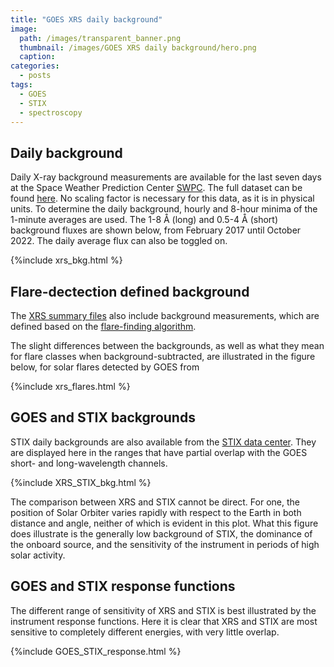 ```yaml
---
title: "GOES XRS daily background"
image: 
  path: /images/transparent_banner.png
  thumbnail: /images/GOES XRS daily background/hero.png
  caption:
categories:
  - posts
tags:
  - GOES
  - STIX
  - spectroscopy
---
```


## Daily background

Daily X-ray background measurements are available for the last seven days at the Space Weather Prediction Center [SWPC](https://services.swpc.noaa.gov/json/goes/primary/xray-flares-7-day.json). The full dataset can be found [here](https://data.ngdc.noaa.gov/platforms/solar-space-observing-satellites/goes/goes16/l2/data/xrsf-l2-bkd1d_science/). No scaling factor is necessary for this data, as it is in physical units. To determine the daily background, 
 hourly and 8-hour minima of the 1-minute averages are used. The 1-8 Å (long) and 0.5-4 Å (short) background fluxes are shown below, from February 2017 until October 2022. The daily average flux can also be toggled on.

{%include xrs_bkg.html %}

## Flare-dectection defined background

The [XRS summary files](https://data.ngdc.noaa.gov/platforms/solar-space-observing-satellites/goes/goes16/l2/data/xrsf-l2-flsum_science/) also include background measurements, which are defined based on the [flare-finding algorithm](https://www.aanda.org/articles/aa/full_html/2016/08/aa28130-16/aa28130-16.html#S2).

The slight differences between the backgrounds, as well as what they mean for flare classes when background-subtracted, are illustrated in the figure below, for solar flares detected by GOES from 

{%include xrs_flares.html %}

## GOES and STIX backgrounds

STIX daily backgrounds are also available from the [STIX data center](https://datacenter.stix.i4ds.net/). They are displayed here in the ranges that have partial overlap with the GOES short- and long-wavelength channels. 

{%include XRS_STIX_bkg.html %}

The comparison between XRS and STIX cannot be direct. For one, the position of Solar Orbiter varies rapidly with respect to the Earth in both distance and angle, neither of which is evident in this plot. What this figure does illustrate is the generally low background of STIX, the dominance of the onboard source, and the sensitivity of the instrument in periods of high solar activity. 

## GOES and STIX response functions 

The different range of sensitivity of XRS and STIX is best illustrated by the instrument response functions. Here it is clear that XRS and STIX are most sensitive to completely different energies, with very little overlap.

{%include GOES_STIX_response.html %}


